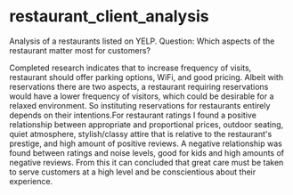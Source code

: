 # restaurant_client_analysis
Analysis of a restaurants listed on YELP.
Question:
Which aspects of the restaurant matter most for customers?


Completed research indicates that to increase frequency of visits, restaurant should offer parking options, WiFi, and good pricing. 
Albeit with reservations there are two aspects, a restaurant requiring reservations would have a lower frequency of 
visitors, which could be desirable for a relaxed environment. So instituting reservations for restaurants entirely 
depends on their intentions.For restaurant ratings I found a positive relationship between appropriate and 
proportional prices, outdoor seating, quiet atmosphere, stylish/classy attire that is relative to the restaurant's 
prestige, and high amount of positive reviews. A negative relationship was found between ratings and noise levels, 
good for kids and high amounts of negative reviews. From this it can concluded that great care must be taken to 
serve customers at a high level and be conscientious about their experience.
